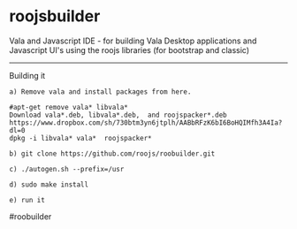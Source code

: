 # roojsbuilder
Vala and Javascript IDE - for building Vala Desktop applications and Javascript UI's using the roojs libraries (for bootstrap and classic)


---

Building it

    a) Remove vala and install packages from here.
    
    #apt-get remove vala* libvala* 
    Download vala*.deb, libvala*.deb,  and roojspacker*.deb
    https://www.dropbox.com/sh/730btm3yn6jtplh/AABbRFzK6bI6BoHQIMfh3A4Ia?dl=0
    dpkg -i libvala* vala*  roojspacker*
    
    b) git clone https://github.com/roojs/roobuilder.git
    
    c) ./autogen.sh --prefix=/usr
    
    d) sudo make install
    
    e) run it

#roobuilder